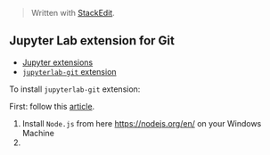 


> Written with [StackEdit](https://stackedit.io/).

## Jupyter Lab extension for Git


- [Jupyter extensions](https://github.com/jupyterlab)
- [`jupyterlab-git` extension](https://github.com/jupyterlab/jupyterlab-git)

To install `jupyterlab-git` extension:

First: follow this [article](https://www.taniarascia.com/how-to-install-and-use-node-js-and-npm-mac-and-windows/). 

1. Install `Node.js` from here https://nodejs.org/en/ on your Windows Machine
2. 
<!--stackedit_data:
eyJoaXN0b3J5IjpbMTY0OTc5MjMwM119
-->